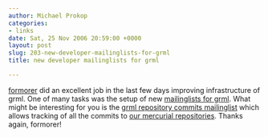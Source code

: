 ```yaml
---
author: Michael Prokop
categories:
- links
date: Sat, 25 Nov 2006 20:59:00 +0000
layout: post
slug: 203-new-developer-mailinglists-for-grml
title: new developer mailinglists for grml

---
```

[formorer](http://grml.org/team/#formorer) did an excellent job in the last few days improving infrastructure of grml. One of many tasks was the setup of new [mailinglists for grml](http://ml.grml.org/splash/index.en.html). What might be interesting for you is the [grml repository commits mailinglist](http://ml.grml.org/list/hg-commits.en.html) which allows tracking of all the commits to [our mercurial repositories](http://hg.grml.org/). Thanks again, formorer!
